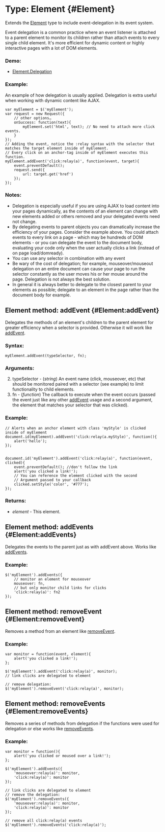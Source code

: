 Type: Element {#Element}
========================

Extends the [Element][] type to include event-delegation in its event system.

Event delegation is a common practice where an event listener is attached to a parent element to monitor its children rather than attach events to every single child element. It's more efficient for dynamic content or highly interactive pages with a lot of DOM elements.

### Demo:

* [Element.Delegation](http://mootools.net/demos/?demo=Element.Delegation)

### Example:

An example of how delegation is usually applied. Delegation is extra useful when working with dynamic content like AJAX.

	var myElement = $('myElement');
	var request = new Request({
		// other options…
		onSuccess: function(text){
			myElement.set('html', text); // No need to attach more click events.
		}
	});
	// Adding the event, notice the :relay syntax with the selector that matches the target element inside of myElement.
	// Every click on an anchor-tag inside of myElement executes this function.
	myElement.addEvent('click:relay(a)', function(event, target){
		event.preventDefault();
		request.send({
			url: target.get('href')
		});
	});

### Notes:

* Delegation is especially useful if you are using AJAX to load content into your pages dynamically, as the contents of an element can change with new elements added or others removed and your delegated events need not change.
* By delegating events to parent objects you can dramatically increase the efficiency of your pages. Consider the example above. You could attach events to every link on a page - which may be hundreds of DOM elements - or you can delegate the event to the document body, evaluating your code only when the user actually clicks a link (instead of on page load/domready).
* You can use any selector in combination with any event
* Be wary of the cost of delegation; for example, mouseover/mouseout delegation on an entire document can cause your page to run the selector constantly as the user moves his or her mouse around the page. Delegation is not always the best solution.
* In general it is always better to delegate to the closest parent to your elements as possible; delegate to an element in the page rather than the document body for example.

Element method: addEvent {#Element:addEvent}
--------------------------------------------

Delegates the methods of an element's children to the parent element for greater efficiency when a selector is provided. Otherwise it will work like [addEvent][].

### Syntax:

	myElement.addEvent(typeSelector, fn);

### Arguments:

2. typeSelector - (*string*) An event name (click, mouseover, etc) that should be monitored paired with a selector (see example) to limit functionality to child elements.
3. fn - (*function*) The callback to execute when the event occurs (passed the event just like any other [addEvent][] usage and a second argument, the element that matches your selector that was clicked).


### Example:

	// Alerts when an anchor element with class 'myStyle' is clicked inside of myElement
	document.id(myElement).addEvent('click:relay(a.myStyle)', function(){
		alert('hello');
	});


	document.id('myElement').addEvent('click:relay(a)', function(event, clicked){
		event.preventDefault(); //don't follow the link
		alert('you clicked a link!');
		// You can reference the element clicked with the second
		// Argument passed to your callback
		clicked.setStyle('color', '#777');
	});

### Returns:

* *element* - This element.

Element method: addEvents {#Element:addEvents}
----------------------------------------------

Delegates the events to the parent just as with addEvent above. Works like [addEvents][].

### Example:

	$('myElement').addEvents({
		// monitor an element for mouseover
		mouseover: fn,
		// but only monitor child links for clicks
		'click:relay(a)': fn2
	});


Element method: removeEvent {#Element:removeEvent}
--------------------------------------------------

Removes a method from an element like [removeEvent][].

### Example:

	var monitor = function(event, element){
		alert('you clicked a link!');
	};

	$('myElement').addEvent('click:relay(a)', monitor);
	// link clicks are delegated to element

	// remove delegation:
	$('myElement').removeEvent('click:relay(a)', monitor);


Element method: removeEvents {#Element:removeEvents}
----------------------------------------------------

Removes a series of methods from delegation if the functions were used for delegation or else works like [removeEvents][].

### Example:

	var monitor = function(){
		alert('you clicked or moused over a link!');
	};

	$('myElement').addEvents({
		'mouseover:relay(a)': monitor,
		'click:relay(a)': monitor
	});

	// link clicks are delegated to element
	// remove the delegation:
	$('myElement').removeEvents({
		'mouseover:relay(a)': monitor,
		'click:relay(a)': monitor
	});

	// remove all click:relay(a) events
	$('myElement').removeEvents('click:relay(a)');



[Element]: /core/Element/Element
[addEvent]: /core/Element/Element.Event#Element:addEvent
[addEvents]: /core/Element/Element.Event#Element:addEvents
[removeEvent]: /core/Element/Element.Event#Element:removeEvent
[removeEvents]: /core/Element/Element.Event#Element:removeEvents
